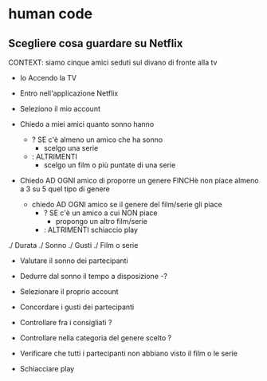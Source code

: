# human code

## Scegliere cosa guardare su Netflix

CONTEXT: siamo cinque amici seduti sul divano di fronte alla tv

- Io Accendo la TV 
- Entro nell'applicazione Netflix 
- Seleziono il mio account 
- Chiedo a miei amici quanto sonno hanno
    - ? SE c'è almeno un amico che ha sonno 
        - scelgo una serie 
    - : ALTRIMENTI
        - scelgo un film o più puntate di una serie 
- Chiedo AD OGNI amico di proporre un genere FINCHè non piace almeno a 3 su 5 quel tipo di genere



    - chiedo AD OGNI amico se il genere del film/serie gli piace 
        - ? SE c'è un amico a cui NON piace
            - propongo un altro film/serie
        - : ALTRIMENTI schiaccio play 


 








./ Durata
./ Sonno 
./ Gusti
./ Film o serie 

- Valutare il sonno dei partecipanti 
        
- Dedurre dal sonno il tempo a disposizione 
        -?

- Selezionare il proprio account 
- Concordare i gusti dei partecipanti 
- Controllare fra i consigliati 
        ?
- Controllare nella categoria del genere scelto 
        ?

- Verificare che tutti i partecipanti non abbiano visto il film o le serie

 
- Schiacciare play
